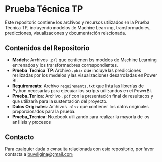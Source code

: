 # Prueba Técnica TP

Este repositorio contiene los archivos y recursos utilizados en la Prueba Técnica TP, incluyendo modelos de Machine Learning, transformadores, predicciones, visualizaciones y documentación relacionada.

## Contenidos del Repositorio

- **Models**: Archivos `.pkl` que contienen los modelos de Machine Learning entrenados y los transformadores correspondientes.
- **Prueba_Tecnica_TP**: Archivo `.pbix` que incluye las predicciones realizadas por los modelos y las visualizaciones desarrolladas en Power BI.
- **Requirements**: Archivo `requirements.txt` que lista las librerías de Python necesarias para ejecutar los scripts utilizandos en el PowerBI.
- **Prueba_Tenica**: Archivo `.pdf` con la presentación final de resultados y que utilizaría para la sustentación del proyecto.
- **Datos Originales**: Archivos `.xlsx` que contienen los datos originales proporcionados para la prueba.
- **Prueba_Tecnica**: Notebook utilizando para realizar la mayoría de los análisis y procesos

## Contacto
Para cualquier duda o consulta relacionada con este repositorio, por favor contacta a buvoligina@gmail.com

